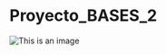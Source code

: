 # Proyecto_BASES_2

![This is an image](https://blog-eeuu.com/wp-content/uploads/2018/08/breaking-bad-logo.jpeg)
